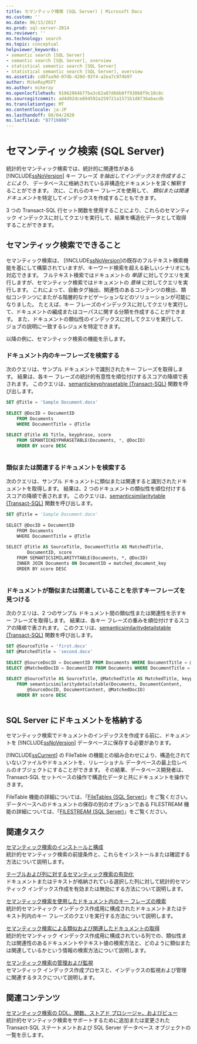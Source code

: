 ```yaml
---
title: セマンティック検索 (SQL Server) | Microsoft Docs
ms.custom: ''
ms.date: 06/13/2017
ms.prod: sql-server-2014
ms.reviewer: ''
ms.technology: search
ms.topic: conceptual
helpviewer_keywords:
- semantic search [SQL Server]
- semantic search [SQL Server], overview
- statistical semantic search [SQL Server]
- statistical semantic search [SQL Server], overview
ms.assetid: cd8faa9d-07db-420d-93f4-a2ea7c974b97
author: MikeRayMSFT
ms.author: mikeray
ms.openlocfilehash: 91062864b77ba3c62a87d66b8ff93068f9c10c8c
ms.sourcegitcommit: ad4d92dce894592a259721a1571b1d8736abacdb
ms.translationtype: MT
ms.contentlocale: ja-JP
ms.lasthandoff: 08/04/2020
ms.locfileid: "87719808"
---
```

# <a name="semantic-search-sql-server"></a>セマンティック検索 (SQL Server)
  統計的セマンティック検索では、統計的に関連性がある [!INCLUDE[ssNoVersion](../../includes/ssnoversion-md.md)] キー フレーズ *を抽出してインデックスを作成することにより、* データベースに格納されている非構造化ドキュメントを深く解釈することができます。 次に、これらのキー フレーズを使用して、 *類似または関連ドキュメント*を特定してインデックスを作成することもできます。  
  
 3 つの Transact-SQL 行セット関数を使用することにより、これらのセマンティック インデックスに対してクエリを実行して、結果を構造化データとして取得することができます。  
  
##  <a name="what-can-i-do-with-semantic-search"></a><a name="whatcanido"></a>セマンティック検索でできること  
 セマンティック検索は、 [!INCLUDE[ssNoVersion](../../includes/ssnoversion-md.md)]の既存のフルテキスト検索機能を基にして構築されていますが、キーワード検索を超える新しいシナリオにも対応できます。 フルテキスト検索ではドキュメントの *単語* に対してクエリを実行しますが、セマンティック検索ではドキュメントの *意味* に対してクエリを実行します。 これによって、自動タグ抽出、関連性のあるコンテンツの検出、類似コンテンツにまたがる階層的なナビゲーションなどのソリューションが可能になりました。 たとえば、キー フレーズのインデックスに対してクエリを実行して、ドキュメントの編成またはコーパスに関する分類を作成することができます。 また、ドキュメントの類似性のインデックスに対してクエリを実行して、ジョブの説明に一致するレジュメを特定できます。  
  
 以降の例に、セマンティック検索の機能を示します。  
  
###  <a name="find-the-key-phrases-in-a-document"></a><a name="find1"></a>ドキュメント内のキーフレーズを検索する  
 次のクエリは、サンプル ドキュメントで識別されたキー フレーズを取得します。 結果は、各キー フレーズの統計的有意性を順位付けするスコアの降順で表されます。 このクエリは、[semantickeyphrasetable &#40;Transact-SQL&#41;](/sql/relational-databases/system-functions/semantickeyphrasetable-transact-sql) 関数を呼び出します。  
  
```sql  
SET @Title = 'Sample Document.docx'  
  
SELECT @DocID = DocumentID  
    FROM Documents  
    WHERE DocumentTitle = @Title  
  
SELECT @Title AS Title, keyphrase, score  
    FROM SEMANTICKEYPHRASETABLE(Documents, *, @DocID)  
    ORDER BY score DESC  
  
```  
  
  
  
###  <a name="find-similar-or-related-documents"></a><a name="find2"></a>類似または関連するドキュメントを検索する  
 次のクエリは、サンプル ドキュメントに類似または関連すると識別されたドキュメントを取得します。 結果は、2 つのドキュメントの類似性を順位付けするスコアの降順で表されます。 このクエリは、[semanticsimilaritytable &#40;Transact-SQL&#41;](/sql/relational-databases/system-functions/semanticsimilaritytable-transact-sql) 関数を呼び出します。  
  
```vb  
SET @Title = 'Sample Document.docx'  
  
SELECT @DocID = DocumentID  
    FROM Documents  
    WHERE DocumentTitle = @Title  
  
SELECT @Title AS SourceTitle, DocumentTitle AS MatchedTitle,  
        DocumentID, score  
    FROM SEMANTICSIMILARITYTABLE(Documents, *, @DocID)  
    INNER JOIN Documents ON DocumentID = matched_document_key  
    ORDER BY score DESC  
  
```  
  
  
  
###  <a name="find-the-key-phrases-that-make-documents-similar-or-related"></a><a name="find3"></a>ドキュメントが類似または関連していることを示すキーフレーズを見つける  
 次のクエリは、2 つのサンプル ドキュメント間の類似性または関連性を示すキー フレーズを取得します。 結果は、各キー フレーズの重みを順位付けするスコアの降順で表されます。 このクエリは、[semanticsimilaritydetailstable &#40;Transact-SQL&#41;](/sql/relational-databases/system-functions/semanticsimilaritydetailstable-transact-sql) 関数を呼び出します。  
  
```sql  
SET @SourceTitle = 'first.docx'  
SET @MatchedTitle = 'second.docx'  
  
SELECT @SourceDocID = DocumentID FROM Documents WHERE DocumentTitle = @SourceTitle  
SELECT @MatchedDocID = DocumentID FROM Documents WHERE DocumentTitle = @MatchedTitle  
  
SELECT @SourceTitle AS SourceTitle, @MatchedTitle AS MatchedTitle, keyphrase, score  
    FROM semanticsimilaritydetailstable(Documents, DocumentContent,  
        @SourceDocID, DocumentContent, @MatchedDocID)  
    ORDER BY score DESC  
  
```  
  
  
  
##  <a name="storing-documents-in-sql-server"></a><a name="store"></a>SQL Server にドキュメントを格納する  
 セマンティック検索でドキュメントのインデックスを作成する前に、ドキュメントを [!INCLUDE[ssNoVersion](../../includes/ssnoversion-md.md)] データベースに保存する必要があります。  
  
 [!INCLUDE[ssCurrent](../../includes/sscurrent-md.md)] の FileTable の機能との組み合わせにより、構造化されていないファイルやドキュメントを、リレーショナル データベースの最上位レベルのオブジェクトにすることができます。 その結果、データベース開発者は、Transact-SQL セットベースの操作で構造化データと共にドキュメントを操作できます。  
  
 FileTable 機能の詳細については、「[FileTables &#40;SQL Server&#41;](../blob/filetables-sql-server.md)」をご覧ください。 データベースへのドキュメントの保存の別のオプションである FILESTREAM 機能の詳細については、「[FILESTREAM &#40;SQL Server&#41;](../blob/filestream-sql-server.md)」をご覧ください。  
  
  
  
##  <a name="related-tasks"></a><a name="reltasks"></a> 関連タスク  
 [セマンティック検索のインストールと構成](install-and-configure-semantic-search.md)  
 統計的セマンティック検索の前提条件と、これらをインストールまたは確認する方法について説明します。  
  
 [テーブルおよび列に対するセマンティック検索の有効化](enable-semantic-search-on-tables-and-columns.md)  
 ドキュメントまたはテキストが格納されている選択した列に対して統計的セマンティック インデックス作成を有効または無効にする方法について説明します。  
  
 [セマンティック検索を使用したドキュメント内のキー フレーズの検索](find-key-phrases-in-documents-with-semantic-search.md)  
 統計的セマンティック インデックス作成用に構成されたドキュメントまたはテキスト列内のキー フレーズのクエリを実行する方法について説明します。  
  
 [セマンティック検索による類似および関連したドキュメントの取得](find-similar-and-related-documents-with-semantic-search.md)  
 統計的セマンティック インデックス作成用に構成されている列での、類似性または関連性のあるドキュメントやテキスト値の検索方法と、どのように類似または関連しているかという情報の検索方法について説明します。  
  
 [セマンティック検索の管理および監視](manage-and-monitor-semantic-search.md)  
 セマンティック インデックス作成プロセスと、インデックスの監視および管理に関連するタスクについて説明します。  
  
##  <a name="related-content"></a><a name="relcontent"></a> 関連コンテンツ  
 [セマンティック検索の DDL、関数、ストアド プロシージャ、およびビュー](../views/views.md)  
 統計的セマンティック検索をサポートするために追加または変更された Transact-SQL ステートメントおよび SQL Server データベース オブジェクトの一覧を示します。  
  
  
